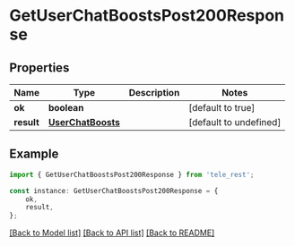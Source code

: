 # GetUserChatBoostsPost200Response


## Properties

Name | Type | Description | Notes
------------ | ------------- | ------------- | -------------
**ok** | **boolean** |  | [default to true]
**result** | [**UserChatBoosts**](UserChatBoosts.md) |  | [default to undefined]

## Example

```typescript
import { GetUserChatBoostsPost200Response } from 'tele_rest';

const instance: GetUserChatBoostsPost200Response = {
    ok,
    result,
};
```

[[Back to Model list]](../README.md#documentation-for-models) [[Back to API list]](../README.md#documentation-for-api-endpoints) [[Back to README]](../README.md)
